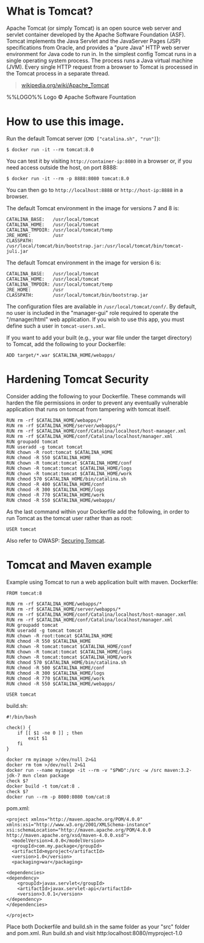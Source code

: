 # What is Tomcat?

Apache Tomcat (or simply Tomcat) is an open source web server and servlet container developed by the Apache Software Foundation (ASF). Tomcat implements the Java Servlet and the JavaServer Pages (JSP) specifications from Oracle, and provides a "pure Java" HTTP web server environment for Java code to run in. In the simplest config Tomcat runs in a single operating system process. The process runs a Java virtual machine (JVM). Every single HTTP request from a browser to Tomcat is processed in the Tomcat process in a separate thread.

> [wikipedia.org/wiki/Apache_Tomcat](https://en.wikipedia.org/wiki/Apache_Tomcat)

%%LOGO%% Logo &copy; Apache Software Fountation

# How to use this image.

Run the default Tomcat server (`CMD ["catalina.sh", "run"]`):

```console
$ docker run -it --rm tomcat:8.0
```

You can test it by visiting `http://container-ip:8080` in a browser or, if you need access outside the host, on port 8888:

```console
$ docker run -it --rm -p 8888:8080 tomcat:8.0
```

You can then go to `http://localhost:8888` or `http://host-ip:8888` in a browser.

The default Tomcat environment in the image for versions 7 and 8 is:

	CATALINA_BASE:   /usr/local/tomcat
	CATALINA_HOME:   /usr/local/tomcat
	CATALINA_TMPDIR: /usr/local/tomcat/temp
	JRE_HOME:        /usr
	CLASSPATH:       /usr/local/tomcat/bin/bootstrap.jar:/usr/local/tomcat/bin/tomcat-juli.jar

The default Tomcat environment in the image for version 6 is:

	CATALINA_BASE:   /usr/local/tomcat
	CATALINA_HOME:   /usr/local/tomcat
	CATALINA_TMPDIR: /usr/local/tomcat/temp
	JRE_HOME:        /usr
	CLASSPATH:       /usr/local/tomcat/bin/bootstrap.jar

The configuration files are available in `/usr/local/tomcat/conf/`. By default, no user is included in the "manager-gui" role required to operate the "/manager/html" web application. If you wish to use this app, you must define such a user in `tomcat-users.xml`.

If you want to add your built (e.g., your war file under the target directory) to Tomcat, add the following to your Dockerfile:
```
ADD target/*.war $CATALINA_HOME/webapps/
```

# Hardening Tomcat Security

Consider adding the following to your Dockerfile. These commands will harden the file permissions in order to prevent any eventually vulnerable application that runs on tomcat from tampering with tomcat itself.
```
RUN rm -rf $CATALINA_HOME/webapps/*
RUN rm -rf $CATALINA_HOME/server/webapps/*
RUN rm -rf $CATALINA_HOME/conf/Catalina/localhost/host-manager.xml
RUN rm -rf $CATALINA_HOME/conf/Catalina/localhost/manager.xml
RUN groupadd tomcat
RUN useradd -g tomcat tomcat
RUN chown -R root:tomcat $CATALINA_HOME
RUN chmod -R 550 $CATALINA_HOME
RUN chown -R tomcat:tomcat $CATALINA_HOME/conf
RUN chown -R tomcat:tomcat $CATALINA_HOME/logs
RUN chown -R tomcat:tomcat $CATALINA_HOME/work
RUN chmod 570 $CATALINA_HOME/bin/catalina.sh
RUN chmod -R 400 $CATALINA_HOME/conf
RUN chmod -R 300 $CATALINA_HOME/logs
RUN chmod -R 770 $CATALINA_HOME/work
RUN chmod -R 550 $CATALINA_HOME/webapps/
```
As the last command within your Dockerfile add the following, in order to run Tomcat as the tomcat user rather than as root:
```
USER tomcat
```
Also refer to OWASP: [Securing Tomcat](https://www.owasp.org/index.php/Securing_tomcat).
# Tomcat and Maven example

Example using Tomcat to run a web application built with maven.
Dockerfile:
```
FROM tomcat:8

RUN rm -rf $CATALINA_HOME/webapps/*
RUN rm -rf $CATALINA_HOME/server/webapps/*
RUN rm -rf $CATALINA_HOME/conf/Catalina/localhost/host-manager.xml
RUN rm -rf $CATALINA_HOME/conf/Catalina/localhost/manager.xml
RUN groupadd tomcat
RUN useradd -g tomcat tomcat
RUN chown -R root:tomcat $CATALINA_HOME
RUN chmod -R 550 $CATALINA_HOME
RUN chown -R tomcat:tomcat $CATALINA_HOME/conf
RUN chown -R tomcat:tomcat $CATALINA_HOME/logs
RUN chown -R tomcat:tomcat $CATALINA_HOME/work
RUN chmod 570 $CATALINA_HOME/bin/catalina.sh
RUN chmod -R 500 $CATALINA_HOME/conf
RUN chmod -R 300 $CATALINA_HOME/logs
RUN chmod -R 770 $CATALINA_HOME/work
RUN chmod -R 550 $CATALINA_HOME/webapps/

USER tomcat
```
build.sh:
```
#!/bin/bash

check() {
	if [[ $1 -ne 0 ]] ; then
  		exit $1
	fi
}

docker rm myimage >/dev/null 2>&1
docker rm tom >/dev/null 2>&1
docker run --name myimage -it --rm -v "$PWD":/src -w /src maven:3.2-jdk-7 mvn clean package
check $?
docker build -t tom/cat:8 .
check $?
docker run --rm -p 8080:8080 tom/cat:8
```
pom.xml:
```
<project xmlns="http://maven.apache.org/POM/4.0.0" xmlns:xsi="http://www.w3.org/2001/XMLSchema-instance"
xsi:schemaLocation="http://maven.apache.org/POM/4.0.0 http://maven.apache.org/xsd/maven-4.0.0.xsd">
  <modelVersion>4.0.0</modelVersion>
  <groupId>com.my.package</groupId>
  <artifactId>myproject</artifactId>
  <version>1.0</version>
  <packaging>war</packaging>

<dependencies>
<dependency>
    <groupId>javax.servlet</groupId>
    <artifactId>javax.servlet-api</artifactId>
    <version>3.0.1</version>
</dependency>
</dependencies>

</project>
```
Place both Dockerfile and build.sh in the same folder as your "src" folder and pom.xml. Run build.sh and visit http:localhost:8080/myproject-1.0
